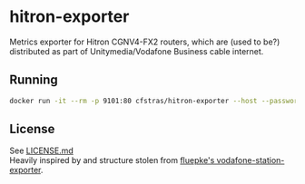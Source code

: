 # hitron-exporter

Metrics exporter for Hitron CGNV4-FX2 routers, which are (used to be?) distributed as part of Unitymedia/Vodafone Business cable internet.


## Running

```bash
docker run -it --rm -p 9101:80 cfstras/hitron-exporter --host --password XYZ
```
## License

See [LICENSE.md](LICENSE.md)  
Heavily inspired by and structure stolen from [fluepke's vodafone-station-exporter](https://github.com/Fluepke/vodafone-station-exporter).  
